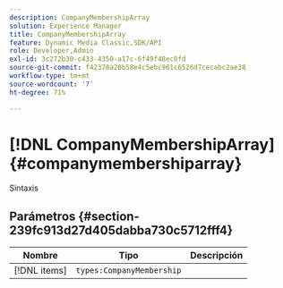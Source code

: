 ```yaml
---
description: CompanyMembershipArray
solution: Experience Manager
title: CompanyMembershipArray
feature: Dynamic Media Classic,SDK/API
role: Developer,Admin
exl-id: 3c272b30-c433-4350-a17c-6f49f48ec0fd
source-git-commit: f42378a20b58e4c5ebc961c6526d7cecabc2ae38
workflow-type: tm+mt
source-wordcount: '7'
ht-degree: 71%

---
```


# [!DNL CompanyMembershipArray]{#companymembershiparray}

Sintaxis

## Parámetros {#section-239fc913d27d405dabba730c5712fff4}

| Nombre | Tipo | Descripción |
|---|---|---|
| [!DNL items] | `types:CompanyMembership` |  |
